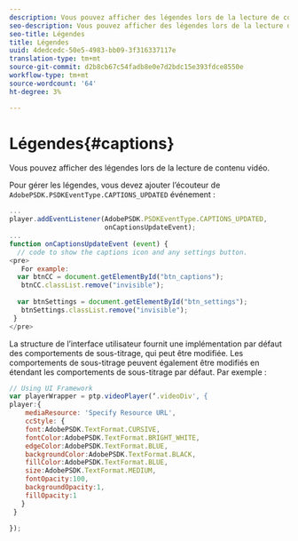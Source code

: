```yaml
---
description: Vous pouvez afficher des légendes lors de la lecture de contenu vidéo.
seo-description: Vous pouvez afficher des légendes lors de la lecture de contenu vidéo.
seo-title: Légendes
title: Légendes
uuid: 4dedcedc-50e5-4983-bb09-3f316337117e
translation-type: tm+mt
source-git-commit: d2b8cb67c54fadb8e0e7d2bdc15e393fdce8550e
workflow-type: tm+mt
source-wordcount: '64'
ht-degree: 3%

---
```



# Légendes{#captions}

Vous pouvez afficher des légendes lors de la lecture de contenu vidéo.

Pour gérer les légendes, vous devez ajouter l’écouteur de `AdobePSDK.PSDKEventType.CAPTIONS_UPDATED` événement :

```js
... 
player.addEventListener(AdobePSDK.PSDKEventType.CAPTIONS_UPDATED,  
                        onCaptionsUpdateEvent); 
... 
function onCaptionsUpdateEvent (event) { 
  // code to show the captions icon and any settings button. 
<pre>
   For example: 
  var btnCC = document.getElementById("btn_captions"); 
   btnCC.classList.remove("invisible"); 
   
  var btnSettings = document.getElementById("btn_settings"); 
   btnSettings.classList.remove("invisible"); 
 } 
</pre>
```

La structure de l’interface utilisateur fournit une implémentation par défaut des comportements de sous-titrage, qui peut être modifiée. Les comportements de sous-titrage peuvent également être modifiés en étendant les comportements de sous-titrage par défaut. Par exemple :

```js
// Using UI Framework 
var playerWrapper = ptp.videoPlayer(‘.videoDiv', { 
player:{ 
    mediaResource: 'Specify Resource URL', 
    ccStyle: { 
    font:AdobePSDK.TextFormat.CURSIVE, 
    fontColor:AdobePSDK.TextFormat.BRIGHT_WHITE, 
    edgeColor:AdobePSDK.TextFormat.BLUE, 
    backgroundColor:AdobePSDK.TextFormat.BLACK, 
    fillColor:AdobePSDK.TextFormat.BLUE, 
    size:AdobePSDK.TextFormat.MEDIUM, 
    fontOpacity:100, 
    backgroundOpacity:1, 
    fillOpacity:1 
   } 
 } 
 
}); 
```
